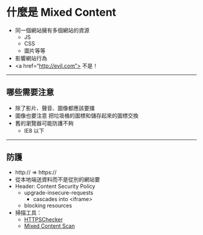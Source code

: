 # 什麼是 Mixed Content

-   同一個網站擁有多個網站的資源
    -   JS
    -   CSS
    -   圖片等等
-   影響網站行為
-   \<a href=“http://evil.com”> 不是！

---

## 哪些需要注意

-   除了影片、聲音、圖像都應該要擋
-   圖像也要注意 把垃圾桶的圖標和儲存起來的圖標交換
-   舊的瀏覽器可能防護不夠
    -   IE8 以下

---

## 防護

-   http:// => https://
-   從本地端送資料而不是從別的網站要
-   Header: Content Security Policy
    -   upgrade-insecure-requests
        -   cascades into \<iframe>
    -   blocking resources
-   掃描工具：
    -   [HTTPSChecker](https://httpschecker.net/how-it-works#httpsChecker)
    -   [Mixed Content Scan](https://github.com/bramus/mixed-content-scan)

